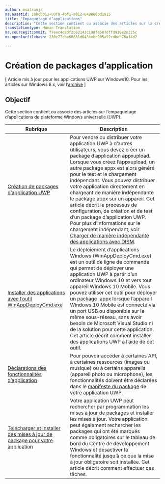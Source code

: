 ```yaml
---
author: msatranjr
ms.assetid: 1abcbb13-80f0-4bf1-a812-649ee8bd1915
title: "Empaquetage d’applications"
description: "Cette section contient ou associe des articles sur la création de packages d’application de plateforme Windows universelle (UWP)."
translationtype: Human Translation
ms.sourcegitcommit: f7eec4d8df2b62143c198fe507dffd936e2e325c
ms.openlocfilehash: 230c77cbe60631d643bebe905a92cdbeb76af4d2

---
```

# Création de packages d’application

\[ Article mis à jour pour les applications UWP sur Windows10. Pour les articles sur Windows 8.x, voir l’[archive](http://go.microsoft.com/fwlink/p/?linkid=619132) \]

## Objectif

Cette section contient ou associe des articles sur l’empaquetage d’applications de plateforme Windows universelle (UWP).

| Rubrique | Description |
|-------|-------------|
| [Création de packages d’application UWP](packaging-uwp-apps.md) | Pour vendre ou distribuer votre application UWP à d’autres utilisateurs, vous devez créer un package d’application appxupload. Lorsque vous créez l’appxupload, un autre package appx est alors généré pour le test et le chargement indépendant. Vous pouvez distribuer votre application directement en chargeant de manière indépendante le package appx sur un appareil. Cet article décrit le processus de configuration, de création et de test d’un package d’application UWP. Pour plus d’informations sur le chargement indépendant, voir [Charger de manière indépendante des applications avec DISM](http://go.microsoft.com/fwlink/?LinkID=231020). |
| [Installer des applications avec l’outil WinAppDeployCmd.exe](install-universal-windows-apps-with-the-winappdeploycmd-tool.md) | Le déploiement d’applications Windows (WinAppDeployCmd.exe) est un outil de ligne de commande qui permet de déployer une application UWP à partir d’un ordinateur Windows 10 et vers tout appareil Windows 10 Mobile. Vous pouvez utiliser cet outil pour déployer un package .appx lorsque l’appareil Windows 10 Mobile est connecté via un port USB ou disponible sur le même sous-réseau, sans avoir besoin de Microsoft Visual Studio ni de la solution pour cette application. Cet article décrit comment installer des applications UWP à l’aide de cet outil. |
| [Déclarations des fonctionnalités d’application](app-capability-declarations.md) | Pour pouvoir accéder à certaines API, à certaines ressources (images ou musique) ou à certains appareils (appareil photo ou microphone), les fonctionnalités doivent être déclarées dans le [manifeste du package](https://msdn.microsoft.com/library/windows/apps/BR211474) de votre application UWP. |
| [Télécharger et installer des mises à jour de package pour votre application](self-install-package-updates.md) | Votre application UWP peut rechercher par programmation les mises à jour de packages et installer les mises à jour. Votre application peut également rechercher les packages qui ont été marqués comme obligatoires sur le tableau de bord du Centre de développement Windows et désactiver la fonctionnalité jusqu’à ce que la mise à jour obligatoire soit installée. Cet article décrit comment effectuer ces tâches. |
 



<!--HONumber=Aug16_HO5-->


